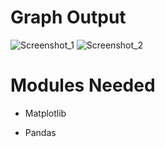 # Graph Output

![Screenshot_1](https://user-images.githubusercontent.com/64541739/153346338-6e56eb4c-eb51-46be-a120-2be2cfdb0b19.png)
![Screenshot_2](https://user-images.githubusercontent.com/64541739/153346343-2c5dc2c5-630e-414f-84c6-4c0b7834240e.png)

# Modules Needed 

- Matplotlib

- Pandas
